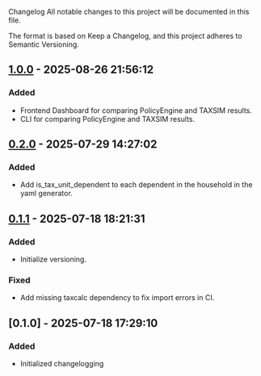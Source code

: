Changelog
All notable changes to this project will be documented in this file.

The format is based on Keep a Changelog, and this project adheres to Semantic Versioning.

## [1.0.0] - 2025-08-26 21:56:12

### Added

- Frontend Dashboard for comparing PolicyEngine and TAXSIM results.
- CLI for comparing PolicyEngine and TAXSIM results.

## [0.2.0] - 2025-07-29 14:27:02

### Added

- Add is_tax_unit_dependent to each dependent in the household in the yaml generator.

## [0.1.1] - 2025-07-18 18:21:31

### Added

- Initialize versioning.

### Fixed

- Add missing taxcalc dependency to fix import errors in CI.

## [0.1.0] - 2025-07-18 17:29:10

### Added

- Initialized changelogging



[1.0.0]: https://github.com/PolicyEngine/policyengine-taxsim/compare/0.2.0...1.0.0
[0.2.0]: https://github.com/PolicyEngine/policyengine-taxsim/compare/0.1.1...0.2.0
[0.1.1]: https://github.com/PolicyEngine/policyengine-taxsim/compare/0.1.0...0.1.1
